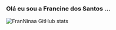### Olá eu sou a Francine dos Santos ...

![FranNinaa GitHub stats](https://github-readme-stats.vercel.app/api?username=FranNinaa&show_icons=true&theme=tokyonight)
